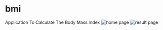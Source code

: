 # bmi
Application To Calculate The Body Mass Index 
![home page ](https://github.com/Ahmedab0/bmi/assets/38362624/e56c6cf8-389a-4f21-9cad-35f5f641361e)
![result page](https://github.com/Ahmedab0/bmi/assets/38362624/b9a5354d-97cc-4c47-8dd8-f016a7c16deb)
